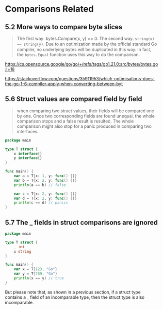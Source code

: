 # Comparisons Related

## 5.2 More ways to compare byte slices

> The first way: bytes.Compare(x, y) == 0.
> The second way: `string(x) == string(y)`. Due to an optimization made by the oﬀicial standard Go compiler, no underlying bytes will be duplicated in this way. In fact, the `bytes.Equal` function uses this way to do the comparison.

https://cs.opensource.google/go/go/+/refs/tags/go1.21.0:src/bytes/bytes.go;l=18

https://stackoverflow.com/questions/35911953/which-optimisations-does-the-go-1-6-compiler-apply-when-converting-between-byt

## 5.6 Struct values are compared field by field

> when comparing two struct values, their fields will be compared one by one. Once two corresponding fields are found unequal, the whole comparison stops and a false result is resulted. The whole comparison might also stop for a panic produced in comparing two interfaces.

``` go
package main

type T struct {
	x interface{}
	y interface{}
}

func main() {
	var a = T{x: 1, y: func() {}}
	var b = T{x: 2, y: func() {}}
	println(a == b) // false

	var c = T{x: 2, y: func() {}}
	var d = T{x: 2, y: func() {}}
	println(c == d) // panics
}
```

## 5.7 The _ fields in struct comparisons are ignored

``` go
package main

type T struct {
	_ int
	x string
}

func main() {
	var x = T{123, "Go"}
	var y = T{789, "Go"}
	println(x == y) // true
}
```
But please note that, as shown in a previous section, if a struct type contains a _ field of an incomparable type, then the struct type is also incomparable.

